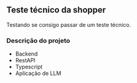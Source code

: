 ## Teste técnico da shopper

Testando se consigo passar de um teste técnico.

### Descrição do projeto
- Backend
- RestAPI
- Typescript 
- Aplicação de LLM